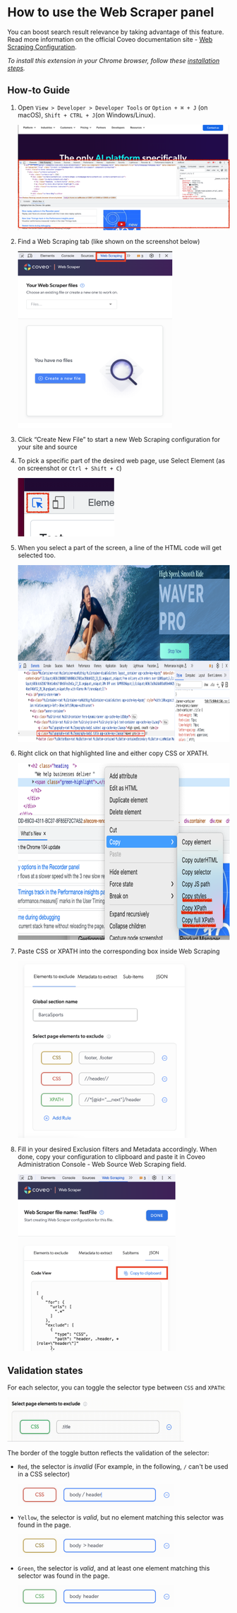 # How to use the Web Scraper panel

You can boost search result relevance by taking advantage of this feature. Read more information on the official Coveo documentation site - [Web Scraping Configuration](https://docs.coveo.com/en/mc1f3573/index-content/web-scraping-configuration).

_To install this extension in your Chrome browser, follow these [installation steps](./install.md)._

## How-to Guide

1. Open `View > Developer > Developer Tools` or `Option + ⌘ + J` (on macOS), `Shift + CTRL + J`(on Windows/Linux).

   ![Developer Tools](./devtools.png)

1. Find a Web Scraping tab (like shown on the screenshot below)

   <img src="./panel.png" alt="Web Scraper panel" width="350" height="400">

1. Click “Create New File” to start a new Web Scraping configuration for your site and source
1. To pick a specific part of the desired web page, use Select Element (as on screenshot or `Ctrl + Shift + C`)

   ![findelement.png](./find_element.png)

1. When you select a part of the screen, a line of the HTML code will get selected too.

   <img src="./html_code_highlight.png" alt="Elements" height="400">

1. Right click on that highlighted line and either copy CSS or XPATH.

   <img src="./copy_css_or_xpath.png" alt="Copy paths from Elements" height="400">

1. Paste CSS or XPATH into the corresponding box inside Web Scraping

   <img src="./excludes_rules.png" alt="Exclude rules" height="400">

1. Fill in your desired Exclusion filters and Metadata accordingly. When done, copy your configuration to clipboard and paste it in Coveo Administration Console - Web Source Web Scraping field.

   <img src="./copy_clipboard.png" alt="Copy to Clipboard" height="400">

## Validation states

For each selector, you can toggle the selector type between `CSS` and `XPATH`:

  <img src="./selector_validation/toggle.gif" height="100" width="400" alt="Selector toggle button">

The border of the toggle button reflects the validation of the selector:

- `Red`, the selector is _invalid_ (For example, in the following, `/` can't be used in a CSS selector)

  <img src="./selector_validation/invalid.png" height="50" alt="Valid, not found">

- `Yellow`, the selector is _valid_, but no element matching this selector was found in the page.

  <img src="./selector_validation/valid_notfound.png" height="50" alt="Valid, not found">

- `Green`, the selector is _valid_, and at least one element matching this selector was found in the page.

  <img src="./selector_validation/valid_found.png" height="50" alt="Valid, found">

